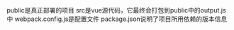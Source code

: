 public是真正部署的项目
src是vue源代码，它最终会打包到public中的output.js中
webpack.config.js是配置文件
package.json说明了项目所用依赖的版本信息
